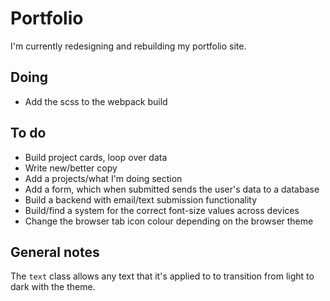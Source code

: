 # Portfolio

I'm currently redesigning and rebuilding my portfolio site.

## Doing

-   Add the scss to the webpack build

## To do

-   Build project cards, loop over data
-   Write new/better copy
-   Add a projects/what I'm doing section
-   Add a form, which when submitted sends the user's data to a database
-   Build a backend with email/text submission functionality
-   Build/find a system for the correct font-size values across devices
-   Change the browser tab icon colour depending on the browser theme

## General notes

The `text` class allows any text that it's applied to to transition from light to dark with the theme.
